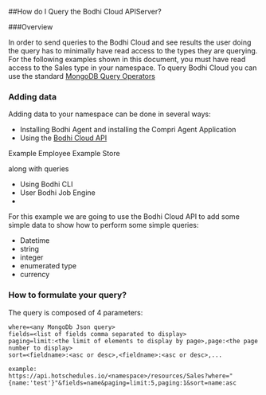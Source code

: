 ##How do I Query the Bodhi Cloud APIServer?


###Overview

In order to send queries to the Bodhi Cloud and see results the user doing the query has to minimally have read access to the types they are querying.  For the following examples shown in this document, you must have read access to the Sales type in your namespace.  To query Bodhi Cloud you can use the standard [MongoDB Query Operators](http://docs.mongodb.org/manual/tutorial/query-documents/)

### Adding data
Adding data to your namespace can be done in several ways:

* Installing Bodhi Agent and installing the Compri Agent Application
* Using the [Bodhi Cloud API](https://api.hotschedules.io/apidocs/index.html)

Example Employee 
Example Store

along with queries

* Using Bodhi CLI
* User Bodhi Job Engine
* 


For this example we are going to use the Bodhi Cloud API to add some simple data to show how to perform some simple queries: 

* Datetime
* string
* integer
* enumerated type
* currency

### How to formulate your query?
The query is composed of 4 parameters: 

```
where=<any MongoDb Json query>
fields=<list of fields comma separated to display>
paging=limit:<the limit of elements to display by page>,page:<the page number to display>
sort=<fieldname>:<asc or desc>,<fieldname>:<asc or desc>,...
```

```
example:
https://api.hotschedules.io/<namespace>/resources/Sales?where="{name:'test'}"&fields=name&paging=limit:5,paging:1&sort=name:asc


```
